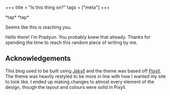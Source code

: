 +++
title = "Is this thing on?"
tags = ["meta"]
+++

\*tap\* \*tap\*

Seems like this is reaching you.

Hello there! I'm Pradyun. You probably knew that already. Thanks for
spending the time to reach this random piece of writing by me.

## Acknowledgements

This blog used to be built using [Jekyll] and the theme was based off
[Pixyll]. The theme was heavily restyled to be more in line with how I
wanted my site to look like. I ended up making changes to almost every
element of the design, though the layout and colours were solid in
Pixyll.

[jekyll]: http://jekyllrb.com/
[pixyll]: https://github.com/johnotander/pixyll
